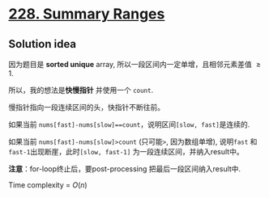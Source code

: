 # [228. Summary Ranges](https://leetcode.com/problems/summary-ranges/)

## Solution idea

因为题目是 **sorted unique** array, 所以一段区间内一定单增，且相邻元素差值 $\geq 1$. 

所以，我的想法是**快慢指针** 并使用一个 `count`.

慢指针指向一段连续区间的头，快指针不断往前。

如果当前 `nums[fast]-nums[slow]==count`，说明区间`[slow, fast]`是连续的.

如果当前 `nums[fast]-nums[slow]>count` (只可能`>`, 因为数组单增), 说明`fast` 和 `fast-1`出现断崖，此时`[slow, fast-1]` 为一段连续区间，并纳入result中。

**注意**：for-loop终止后，要post-processing 把最后一段区间纳入result中.

Time complexity = $O(n)$